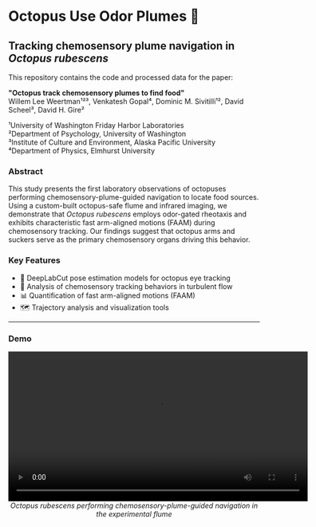 # Octopus Use Odor Plumes 🐙

## Tracking chemosensory plume navigation in *Octopus rubescens*

This repository contains the code and processed data for the paper:

**"Octopus track chemosensory plumes to find food"**  
Willem Lee Weertman¹²³, Venkatesh Gopal⁴, Dominic M. Sivitilli¹², David Scheel³, David H. Gire²

¹University of Washington Friday Harbor Laboratories  
²Department of Psychology, University of Washington  
³Institute of Culture and Environment, Alaska Pacific University  
⁴Department of Physics, Elmhurst University

### Abstract
This study presents the first laboratory observations of octopuses performing chemosensory-plume-guided navigation to locate food sources. Using a custom-built octopus-safe flume and infrared imaging, we demonstrate that *Octopus rubescens* employs odor-gated rheotaxis and exhibits characteristic fast arm-aligned motions (FAAM) during chemosensory tracking. Our findings suggest that octopus arms and suckers serve as the primary chemosensory organs driving this behavior.

### Key Features
- 🎥 DeepLabCut pose estimation models for octopus eye tracking
- 🌊 Analysis of chemosensory tracking behaviors in turbulent flow
- 📊 Quantification of fast arm-aligned motions (FAAM)
- 🗺️ Trajectory analysis and visualization tools

---

### Demo

<p align="center">
  <video width="600" controls>
    <source src="assets/octopus_tracking_demo.mp4" type="video/mp4">
    Your browser does not support the video tag.
  </video>
  <br>
  <em>Octopus rubescens performing chemosensory-plume-guided navigation in the experimental flume</em>
</p>
